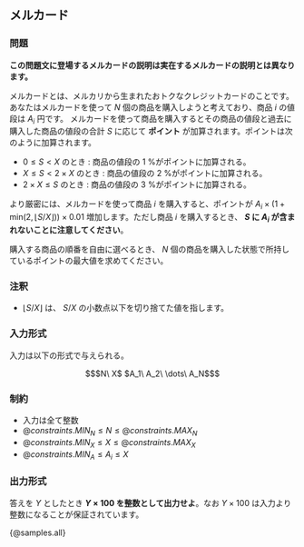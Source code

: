 ## メルカード

### 問題

**この問題文に登場するメルカードの説明は実在するメルカードの説明とは異なります。**

メルカードとは、メルカリから生まれたおトクなクレジットカードのことです。あなたはメルカードを使って $N$ 個の商品を購入しようと考えており、商品 $i$ の値段は $A_i$ 円です。
メルカードを使って商品を購入するとその商品の値段と過去に購入した商品の値段の合計 $S$ に応じて **ポイント** が加算されます。ポイントは次のように加算されます。

- $0 \leq S \lt X$ のとき : 商品の値段の $1$ %がポイントに加算される。
- $X \leq S \lt 2 \times X$ のとき : 商品の値段の $2$ %がポイントに加算される。
- $2 \times X \leq S$ のとき : 商品の値段の $3$ %がポイントに加算される。

より厳密には、メルカードを使って商品 $i$ を購入すると、ポイントが $A_i \times (1 + \text{min}(2, \lfloor S / X \rfloor)) \times 0.01$ 増加します。ただし商品 $i$ を購入するとき、 **$S$ に $A_i$ が含まれないことに注意してください**。

購入する商品の順番を自由に選べるとき、 $N$ 個の商品を購入した状態で所持しているポイントの最大値を求めてください。

### 注釈
- $\lfloor S / X \rfloor$ は、 $S / X$ の小数点以下を切り捨てた値を指します。

### 入力形式
入力は以下の形式で与えられる。

``` math
$N\ X$
$A_1\ A_2\ \dots\ A_N$
```

### 制約

- 入力は全て整数
- ${@constraints.MIN_N} \leq N \leq {@constraints.MAX_N}$
- ${@constraints.MIN_X} \leq X \leq {@constraints.MAX_X}$
- ${@constraints.MIN_A} \leq A_i \leq X$


### 出力形式

答えを $Y$ としたとき **$Y \times 100$ を整数として出力せよ**。なお $Y \times 100$ は入力より整数になることが保証されています。

{@samples.all}
